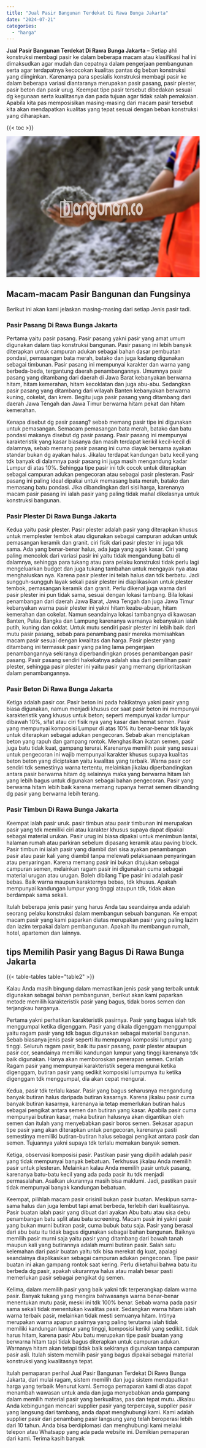 ```yaml
---
title: "Jual Pasir Bangunan Terdekat Di Rawa Bunga Jakarta"
date: "2024-07-21"
categories: 
  - "harga"
---
```


**Jual Pasir Bangunan Terdekat Di Rawa Bunga Jakarta** – Setiap ahli konstruksi membagi pasir ke dalam beberapa macam atau klasifikasi hal ini dimaksudkan agar mudah dan cepatnya dalam pengerjaan pembangunan serta agar terdapatnya kecocokan kualitas pantas dg beban konstruksi yang diinginkan. Karenanya para spesialis konstruksi membagi pasir ke dalam beberapa variasi diantaranya merupakan pasir pasang, pasir plester, pasir beton dan pasir urug. Keempat tipe pasir tersebut dibedakan sesuai dg kegunaan serta kualitasnya dan pada tujuan agar tidak salah pemakaian. Apabila kita pas memposisikan masing-masing dari macam pasir tersebut kita akan mendapatkan kualitas yang tepat sesuai dengan beban konstruksi yang diharapkan.

{{< toc >}}

![Jual Pasir Bangunan Terdekat Di Rawa Bunga Jakarta](/images/jual-pasir-bangunan-56.png)

## Macam-macam Pasir Bangunan dan Fungsinya

Berikut ini akan kami jelaskan masing-masing dari setiap Jenis pasir tadi.

### Pasir Pasang Di Rawa Bunga Jakarta

Pertama yaitu pasir pasang. Pasir pasang yakni pasir yang amat umum digunakan dalam tiap konstruksi bangunan. Pasir pasang ini lebih banyak diterapkan untuk campuran adukan sebagai bahan dasar pembuatan pondasi, pemasangan bata merah, batako dan juga kadang digunakan sebagai timbunan. Pasir pasang ini mempunyai karakter dan warna yang berbeda-beda, tergantung daerah penambangannya. Umumnya pasir pasang yang ditambang dari daerah di Jawa Barat kebanyakan berwarna hitam, hitam kemerahan, hitam kecoklatan dan juga abu-abu. Sedangkan pasir pasang yang ditambang dari wilayah Banten kebanyakan berwarna kuning, cokelat, dan krem. Begitu juga pasir pasang yang ditambang dari daerah Jawa Tengah dan Jawa Timur berwarna hitam pekat dan hitam kemerahan.

Kenapa disebut dg pasir pasang? sebab memang pasir tipe ini digunakan untuk pemasangan. Semacam pemasangan bata merah, batako dan batu pondasi makanya disebut dg pasir pasang. Pasir pasang ini mempunyai karakteristik yang kasar biasanya dan masih terdapat kerikil kecil-kecil di dalamnya, sebab memang pasir pasang ini cuma diayak bersama ayakan standar bukan dg ayakan halus. Jikalau terdapat kandungan batu kecil yang tdk banyak di dalamnya pasir pasang ini juga masih mengandung kadar Lumpur di atas 10%. Sehingga tipe pasir ini tdk cocok untuk diterapkan sebagai campuran adukan pengecoran atau sebagai pasir plesteran. Pasir pasang ini paling ideal dipakai untuk memasang bata merah, batako dan memasang batu pondasi. Jika dibandingkan dari sisi harga, karenanya macam pasir pasang ini ialah pasir yang paling tidak mahal dikelasnya untuk konstruksi bangunan.

### Pasir Plester Di Rawa Bunga Jakarta

Kedua yaitu pasir plester. Pasir plester adalah pasir yang diterapkan khusus untuk memplester tembok atau digunakan sebagai campuran adukan untuk pemasangan keramik dan granit. ciri fisik dari pasir plester ini juga tdk sama. Ada yang benar-benar halus, ada juga yang agak kasar. Ciri yang paling mencolok dari variasi pasir ini yaitu tidak mengandung batu di dalamnya, sehingga para tukang atau para pelaku konstruksi tidak perlu lagi mengeluarkan budget dan juga tukang tambahan untuk mengayak nya atau menghaluskan nya. Karena pasir plester ini telah halus dan tdk berbatu. Jadi sungguh-sungguh layak sekali pasir plester ini diaplikasikan untuk plester tembok, pemasangan keramik dan granit. Perlu dikenal juga warna dari pasir plester ini pun tidak sama, sesuai dengan lokasi tambang. Bila lokasi penambangan dari daerah Jawa Barat, Jawa Tengah dan juga Jawa Timur kebanyakan warna pasir plester ini yakni hitam keabu-abuan, hitam kemerahan dan cokelat. Namun seandainya lokasi tambangnya di kawasan Banten, Pulau Bangka dan Lampung karenanya warnanya kebanyakan ialah putih, kuning dan coklat. Untuk mutu sendiri pasir plester ini lebih baik dari mutu pasir pasang, sebab para penambang pasir mereka memisahkan macam pasir sesuai dengan kwalitas dan harga. Pasir plester yang ditambang ini termasuk pasir yang paling lama pengerjaan penambangannya sekiranya diperbandingkan proses penambangan pasir pasang. Pasir pasang sendiri hakekatnya adalah sisa dari pemilihan pasir plester, sehingga pasir plester ini yaitu pasir yang memang diprioritaskan dalam penambangannya.

### Pasir Beton Di Rawa Bunga Jakarta

Ketiga adalah pasir cor. Pasir beton ini pada hakikatnya yakni pasir yang biasa digunakan, namun menjadi khusus cor saat pasir beton ini mempunyai karakteristik yang khusus untuk beton; seperti mempunyai kadar lumpur dibawah 10%, sifat atau ciri fisik nya yang kasar dan hemat semen. Pasir yang mempunyai komposisi Lumpur di atas 10% itu benar-benar tdk layak untuk diterapkan sebagai adukan pengecoran. Sebab akan menciptakan beton yang rapuh dan gampang rontok. Menghasilkan ikatan semen, pasir juga batu tidak kuat, gampang terurai. Karenanya memilih pasir yang sesuai untuk pengecoran ini wajib mempunyai karakter khusus supaya kualitas beton beton yang diciptakan yaitu kwalitas yang terbaik. Warna pasir cor sendiri tdk semestinya warna tertentu, melainkan jikalau diperbandingkan antara pasir berwarna hitam dg selainnya maka yang berwarna hitam lah yang lebih bagus untuk digunakan sebagai bahan pengecoran. Pasir yang berwarna hitam lebih baik karena memang rupanya hemat semen dibanding dg pasir yang berwarna lebih terang.

### Pasir Timbun Di Rawa Bunga Jakarta

Keempat ialah pasir uruk. pasir timbun atau pasir timbunan ini merupakan pasir yang tdk memiliki ciri atau karakter khusus supaya dapat dipakai sebagai material urukan. Pasir urug ini biasa dipakai untuk menimbun lantai, halaman rumah atau parkiran sebelum dipasang keramik atau paving block. Pasir timbun ini ialah pasir yang diambil dari sisa ayakan penambangan pasir atau pasir kali yang diambil tanpa melewati pelaksanaan penyaringan atau penyaringan. Karena memang pasir ini bukan ditujukan sebagai campuran semen, melainkan ragam pasir ini digunakan cuma sebagai material urugan atau urugan. Boleh dibilang Tipe pasir ini adalah pasir bebas. Baik warna maupun karakternya bebas, tdk khusus. Apakah mempunyai kandungan lumpur yang tinggi ataupun tdk, tidak akan berdampak sama sekali.

Itulah beberapa jenis pasir yang harus Anda tau seandainya anda adalah seorang pelaku konstruksi dalam membangun sebuah bangunan. Ke empat macam pasir yang kami paparkan diatas merupakan pasir yang paling lazim dan lazim terpakai dalam pembangunan. Apakah itu membangun rumah, hotel, apartemen dan lainnya.

## tips Memilih Pasir yang Bagus Di Rawa Bunga Jakarta

{{< table-tables table="table2" >}}

Kalau Anda masih bingung dalam memastikan jenis pasir yang terbaik untuk digunakan sebagai bahan pembangunan, berikut akan kami paparkan metode memilih karakteristik pasir yang bagus, tidak boros semen dan terjangkau harganya.

Pertama yakni perhatikan karakteristik pasirnya. Pasir yang bagus ialah tdk menggumpal ketika digenggam. Pasir yang dikala digenggam menggumpal yaitu ragam pasir yang tdk bagus digunakan sebagai material bangunan. Sebab biasanya jenis pasir seperti itu mempunyai komposisi lumpur yang tinggi. Seluruh ragam pasir, baik itu pasir pasang, pasir plester ataupun pasir cor, seandainya memiliki kandungan lumpur yang tinggi karenanya tdk baik digunakan. Hanya akan memboroskan penerapan semen. Carilah Ragam pasir yang mempunyai karakteristik segera mengurai ketika digenggam, butiran pasir yang sedikit komposisi lumpurnya itu ketika digenggam tdk menggumpal, dia akan cepat mengurai.

Kedua, pasir tdk terlalu kasar. Pasir yang bagus seharusnya mengandung banyak butiran halus daripada butiran kasarnya. Karena jikalau pasir cuma banyak butiran kasarnya, karenanya ia tetap memerlukan butiran halus sebagai pengikat antara semen dan butiran yang kasar. Apabila pasir cuma mempunyai butiran kasar, maka butiran halusnya akan digantikan oleh semen dan itulah yang menyebabkan pasir boros semen. Sekasar apapun tipe pasir yang akan diterapkan untuk pengecoran, karenanya pasti semestinya memiliki butiran-butiran halus sebagai pengikat antara pasir dan semen. Tujuannya yakni supaya tdk terlalu memakan banyak semen.

Ketiga, observasi komposisi pasir. Pastikan pasir yang dipilih adalah pasir yang tidak mempunyai banyak bebatuan. Terkhusus jikalau Anda memilih pasir untuk plesteran. Melainkan kalau Anda memilih pasir untuk pasang, karenanya batu-batu kecil yang ada pada pasir itu tdk menjadi permasalahan. Asalkan ukurannya masih bisa maklumi. Jadi, pastikan pasir tidak mempunyai banyak kandungan bebatuan.

Keempat, pilihlah macam pasir orisinil bukan pasir buatan. Meskipun sama-sama halus dan juga lembut tapi amat berbeda, terlebih dari kualitasnya. Pasir buatan ialah pasir yang dibuat dari ayakan Abu batu atau sisa debu penambangan batu split atau batu screening. Macam pasir ini yakni pasir yang bukan murni butiran pasir, cuma bubuk batu saja. Pasir yang berasal dari abu batu itu tidak bagus digunakan sebagai bahan bangunan. Baiknya memilih pasir murni saja yaitu pasir yang ditambang dari bawah tanah maupun kali yang butirannya adalah murni butiran pasir. Salah satu kelemahan dari pasir buatan yaitu tdk bisa merekat dg kuat, apalagi seandainya diaplikasikan sebagai campuran adukan pengecoran. Tipe pasir buatan ini akan gampang rontok saat kering. Perlu diketahui bahwa batu itu berbeda dg pasir, apakah ukurannya halus atau malah besar pasti memerlukan pasir sebagai pengikat dg semen.

Kelima, dalam memilih pasir yang baik yakni tdk terperangkap dalam warna pasir. Banyak tukang yang mengira bahwasanya warna benar-benar menentukan mutu pasir, meski ini tdk 100% benar. Sebab warna pada pasir sama sekali tidak menentukan kwalitas pasir. Sedangkan warna hitam ialah warna terbaik pasir, melainkan tidak mesti semuanya hitam. Intinya merupakan warna apapun pasirnya yang paling terutama ialah tidak memiliki kandungan lumpur yang tinggi, komposisi kerikil yang sedikit. tidak harus hitam, karena pasir Abu batu merupakan tipe pasir buatan yang berwarna hitam tapi tidak bagus diterapkan untuk campuran adukan. Warnanya hitam akan tetapi tidak baik sekiranya digunakan tanpa campuran pasir asli. Itulah sistem memilih pasir yang bagus dipakai sebagai material konstruksi yang kwalitasnya tepat.

Itulah pemaparan perihal Jual Pasir Bangunan Terdekat Di Rawa Bunga Jakarta, dari mulai ragam, sistem memilih dan juga sistem mendapatkan harga yang terbaik Menurut kami. Semoga pemaparan kami di atas dapat menambah wawasan untuk anda dan juga menyebabkan anda gampang dalam memilih material pasir yang berkualitas, pas dan tepat mutu. Jikalau Anda kebingungan mencari supplier pasir yang terpercaya, supplier pasir yang langsung dari tambang, anda dapat menghubungi kami. Kami adalah supplier pasir dari penambang pasir langsung yang telah beroperasi lebih dari 10 tahun. Anda bisa berdiplomasi dan menghubungi kami melalui telepon atau Whatsapp yang ada pada website ini. Demikian pemaparan dari kami. Terima kasih banyak
